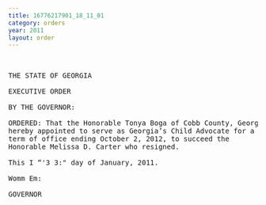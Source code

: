 ```yaml
---
title: 16776217901_18_11_01
category: orders
year: 2011
layout: order
---
```


<pre>  

THE STATE OF GEORGIA

EXECUTIVE ORDER

BY THE GOVERNOR:

ORDERED: That the Honorable Tonya Boga of Cobb County, Georgia, is
hereby appointed to serve as Georgia’s Child Advocate for a
term of office ending October 2, 2012, to succeed the
Honorable Melissa D. Carter who resigned.

This I “'3 3:" day of January, 2011.

Womm Em:

GOVERNOR

</pre>
